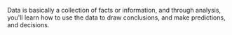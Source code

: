 Data is basically a collection of facts or information, and through analysis, you'll learn how to use the data to draw conclusions, and make predictions, and decisions.
